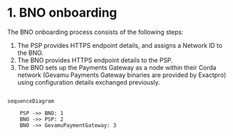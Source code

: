 # 1. BNO onboarding

The BNO onboarding process consists of the following steps:

1. The PSP provides HTTPS endpoint details, and assigns a Network ID to the BNO.
2. The BNO provides HTTPS endpoint details to the PSP.
3. The BNO sets up the Payments Gateway as a node within their Corda network (Gevamu Payments Gateway binaries are provided by Exactpro) using configuration details exchanged previously.

```mermaid

sequenceDiagram

    PSP ->> BNO: 1
    BNO ->> PSP: 2
    BNO ->> GevamuPaymentGateway: 3

```
